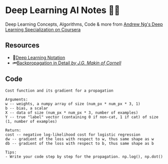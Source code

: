 # Deep Learning AI Notes 👩‍🔬
Deep Learning Concepts, Algorithms, Code &amp; more from [Andrew Ng's Deep Learning Specialization on Coursera](https://www.coursera.org/learn/neural-networks-deep-learning/)

## Resources
* 📝[Deep Learning Notation](/resources/deep-learning-notation.pdf)
* ⏮[Backpropagation in Detail *by J.G. Makin of Cornell*](/resources/backpropagation.pdf)

## Code

    Cost function and its gradient for a propagation

    Arguments:
    w -- weights, a numpy array of size (num_px * num_px * 3, 1)
    b -- bias, a scalar
    X -- data of size (num_px * num_px * 3, number of examples)
    Y -- true "label" vector (containing 0 if non-cat, 1 if cat) of size (1, number of examples)

    Return:
    cost -- negative log-likelihood cost for logistic regression
    dw -- gradient of the loss with respect to w, thus same shape as w
    db -- gradient of the loss with respect to b, thus same shape as b
    
    Tips:
    - Write your code step by step for the propagation. np.log(), np.dot()
